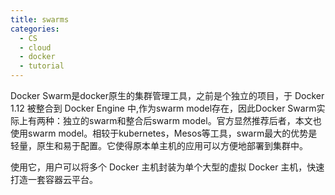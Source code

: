 ```yaml
---
title: swarms
categories:
  - CS
  - cloud
  - docker
  - tutorial
---
```







Docker Swarm是docker原生的集群管理工具，之前是个独立的项目，于 Docker 1.12 被整合到 Docker Engine 中,作为swarm model存在，因此Docker Swarm实际上有两种：独立的swarm和整合后swarm model。官方显然推荐后者，本文也使用swarm model。相较于kubernetes，Mesos等工具，swarm最大的优势是轻量，原生和易于配置。它使得原本单主机的应用可以方便地部署到集群中。


使用它，用户可以将多个 Docker 主机封装为单个大型的虚拟 Docker 主机，快速打造一套容器云平台。
